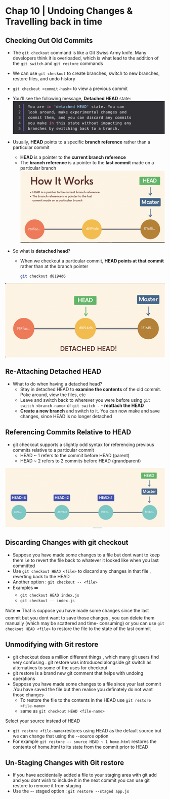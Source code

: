 # Chap 10 | Undoing Changes & Travelling back in time 

## Checking Out Old Commits 

- The `git checkout` command is like a Git Swiss Army knife. Many developers think it is overloaded, which is what lead to the addition of the `git switch` and `git restore` commands
- We can use `git checkout` to create branches, switch to new branches, restore files, and undo history
- `git checkout <commit-hash>` to view a previous commit
- You'll see the following message, **Detached HEAD** state:![detached-head-message](../Assets/detached-head-message.png)

- Usually, **HEAD** points to a specific **branch reference** rather than a particular commit
  - **HEAD** is a pointer to the **current branch reference**
  - The **branch reference** is a pointer to the **last commit** made on a particular branch![how-head-works](../Assets/how-head-works.png)

- So what is **detached head**?

  - When we checkout a particular commit, **HEAD points at that commit** rather than at the branch pointer

    ```bash
    git checkout d8194d6
    ```

![detached-head](../Assets/detached-head.png)

## Re-Attaching Detached HEAD

- What to do when having a detached head?
  - Stay in detached HEAD to **examine the contents** of the old commit. Poke around, view the files, etc
  - Leave and switch back to wherever you were before using `git switch <branch-name>` or `git switch -` - **reattach the HEAD**
  - **Create a new branch** and switch to it. You can now make and save changes, since HEAD is no longer detached

## Referencing Commits Relative to HEAD 

- git checkout supports a slightly odd syntax for referencing previous commits relative to a particular commit 
  - HEAD ~ 1 refers to the commit before HEAD (parent)
  - HEAD ~ 2 refers to 2 commits before HEAD (grandparent)

![02-git-checkout](../Assets/02-git-checkout.png)

## Discarding Changes with git checkout

- Suppose you have made some changes to a file but dont want to keep them i.e to revert the file back to whatever it looked like when you last committed 
- Use `git checkout HEAD <file>` to discard any changes in that file , reverting back to the HEAD 
- Another option : `git checkout -- <file>`
- Examples ➡️ 
  - `git checkout HEAD index.js`
  - `git checkout -- index.js`

Note ➡️ That is suppose you have made some changes since the last commit but you dont want to save those changes , you can delete them manually (which may be scattered and time- consuming) or you can use `git checkout HEAD <file>` to restore the file to the state of the last commit

## Unmodifying with Git restore 

- git checkout does a million different things , which many git users find very confusing . git restore was introduced alongside git switch as alternatives to some of the uses for checkout 
- git restore is a brand new git comment that helps with undoing operations 
- Suppose you have made some changes to a file since your last commit .You have saved the file but then realise you definately do not want those changes 
  - To restore the file to the contents in the HEAD use `git restore <file-name>`
  - same as `git checkout HEAD <file-name>`

Select your source instead of HEAD 

-  `git restore <file-name>`restores using HEAD as the default source but we can change that using the --source option
- For example `git restore -- source HEAD ~ 1 home.html` restores the contents of home.html to its state from the commit prior to HEAD 

## Un-Staging Changes with Git restore 

- If you have accidentally added a file to your staging area with git add and you dont wish to include it in the next commit you can use git restore to remove it from staging
- Use the -- staged option : `git restore --staged app.js`



 